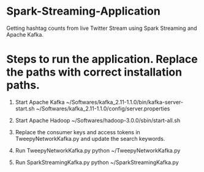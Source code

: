 # Spark-Streaming-Application
Getting hashtag counts from live Twitter Stream using Spark Streaming and Apache Kafka.


# Steps to run the application. Replace the paths with correct installation paths.

1. Start Apache Kafka
~/Softwares/kafka_2.11-1.1.0/bin/kafka-server-start.sh ~/Softwares/kafka_2.11-1.1.0/config/server.properties

2. Start Apache Hadoop
~/Softwares/hadoop-3.0.0/sbin/start-all.sh

3. Replace the consumer keys and access tokens in TweepyNetworkKafka.py and update the search keywords.

4. Run TweepyNetworkKafka.py
python ~/TweepyNetworkKafka.py

5. Run SparkStreamingKafka.py
python ~/SparkStreamingKafka.py
